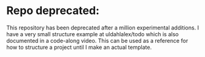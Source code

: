 # Repo deprecated: 
This repository has been deprecated after a million experimental additions. I have a very small structure example at uldahlalex/todo which is also documented in a code-along video. This can be used as a reference for how to structure a project until I make an actual template.
